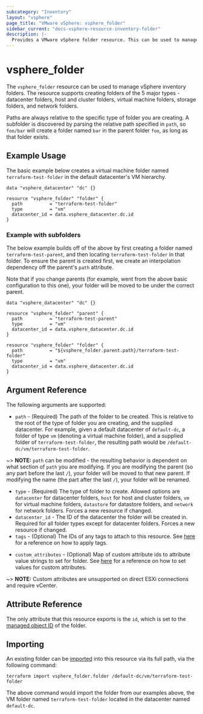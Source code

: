 ```yaml
---
subcategory: "Inventory"
layout: "vsphere"
page_title: "VMware vSphere: vsphere_folder"
sidebar_current: "docs-vsphere-resource-inventory-folder"
description: |-
  Provides a VMware vSphere folder resource. This can be used to manage vSphere inventory folders.
---
```


# vsphere\_folder

The `vsphere_folder` resource can be used to manage vSphere inventory folders.
The resource supports creating folders of the 5 major types - datacenter
folders, host and cluster folders, virtual machine folders, storage folders,
and network folders.

Paths are always relative to the specific type of folder you are creating.
A subfolder is discovered by parsing the relative path specified in `path`, so
`foo/bar` will create a folder named `bar` in the parent folder `foo`, as long
as that folder exists.

## Example Usage

The basic example below creates a virtual machine folder named
`terraform-test-folder` in the default datacenter's VM hierarchy.

```hcl
data "vsphere_datacenter" "dc" {}

resource "vsphere_folder" "folder" {
  path          = "terraform-test-folder"
  type          = "vm"
  datacenter_id = data.vsphere_datacenter.dc.id
}
```

### Example with subfolders

The below example builds off of the above by first creating a folder named
`terraform-test-parent`, and then locating `terraform-test-folder` in that
folder. To ensure the parent is created first, we create an interpolation
dependency off the parent's `path` attribute.

Note that if you change parents (for example, went from the above basic
configuration to this one), your folder will be moved to be under the correct
parent.

```hcl
data "vsphere_datacenter" "dc" {}

resource "vsphere_folder" "parent" {
  path          = "terraform-test-parent"
  type          = "vm"
  datacenter_id = data.vsphere_datacenter.dc.id
}

resource "vsphere_folder" "folder" {
  path          = "${vsphere_folder.parent.path}/terraform-test-folder"
  type          = "vm"
  datacenter_id = data.vsphere_datacenter.dc.id
}
```

## Argument Reference

The following arguments are supported:

* `path` - (Required) The path of the folder to be created. This is relative to
  the root of the type of folder you are creating, and the supplied datacenter.
  For example, given a default datacenter of `default-dc`, a folder of type
  `vm` (denoting a virtual machine folder), and a supplied folder of
  `terraform-test-folder`, the resulting path would be
  `/default-dc/vm/terraform-test-folder`.

~> **NOTE:** `path` can be modified - the resulting behavior is dependent on
what section of `path` you are modifying. If you are modifying the parent (so
any part before the last `/`), your folder will be moved to that new parent. If
modifying the name (the part after the last `/`), your folder will be renamed.

* `type` - (Required) The type of folder to create. Allowed options are
  `datacenter` for datacenter folders, `host` for host and cluster folders,
  `vm` for virtual machine folders, `datastore` for datastore folders, and
  `network` for network folders. Forces a new resource if changed.
* `datacenter_id` - The ID of the datacenter the folder will be created in.
  Required for all folder types except for datacenter folders. Forces a new
  resource if changed.
* `tags` - (Optional) The IDs of any tags to attach to this resource. See
  [here][docs-applying-tags] for a reference on how to apply tags.

[docs-applying-tags]: /docs/providers/vsphere/r/tag.html#using-tags-in-a-supported-resource

* `custom_attributes` - (Optional) Map of custom attribute ids to attribute
  value strings to set for folder. See [here][docs-setting-custom-attributes]
  for a reference on how to set values for custom attributes.

[docs-setting-custom-attributes]: /docs/providers/vsphere/r/custom_attribute.html#using-custom-attributes-in-a-supported-resource

~> **NOTE:** Custom attributes are unsupported on direct ESXi connections
and require vCenter.

## Attribute Reference

The only attribute that this resource exports is the `id`, which is set to the
[managed object ID][docs-about-morefs] of the folder.

[docs-about-morefs]: /docs/providers/vsphere/index.html#use-of-managed-object-references-by-the-vsphere-provider

## Importing

An existing folder can be [imported][docs-import] into this resource via
its full path, via the following command:

[docs-import]: https://www.terraform.io/docs/import/index.html

```
terraform import vsphere_folder.folder /default-dc/vm/terraform-test-folder
```

The above command would import the folder from our examples above, the VM
folder named `terraform-test-folder` located in the datacenter named
`default-dc`.

